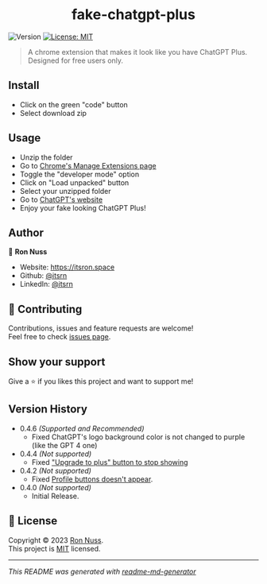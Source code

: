 <h1 align="center">fake-chatgpt-plus</h1>
<p>
  <img alt="Version" src="https://img.shields.io/badge/version-0.4.6-blue.svg?cacheSeconds=2592000" />
  <a href="https://github.com/itsrn/fake-chatgpt-plus/blob/main/LICENSE" target="_blank">
    <img alt="License: MIT" src="https://img.shields.io/badge/License-MIT-yellow.svg" />
  </a>
</p>

> A chrome extension that makes it look like you have ChatGPT Plus. Designed for free users only.

## Install
- Click on the green "code" button
- Select download zip

## Usage
- Unzip the folder
- Go to [Chrome's Manage Extensions page](chrome://extensions/)
- Toggle the "developer mode" option
- Click on "Load unpacked" button
- Select your unzipped folder
- Go to [ChatGPT's website](https://chat.openai.com)
- Enjoy your fake looking ChatGPT Plus!

## Author

👤 **Ron Nuss**

* Website: https://itsron.space
* Github: [@itsrn](https://github.com/itsrn)
* LinkedIn: [@itsrn](https://linkedin.com/in/itsrn)

## 🤝 Contributing

Contributions, issues and feature requests are welcome!<br />Feel free to check [issues page](https://github.com/itsrn/fake-chatgpt-plus/issues). 

## Show your support

Give a ⭐️ if you likes this project and want to support me!

## Version History
* 0.4.6 *(Supported and Recommended)*
  * Fixed ChatGPT's logo background color is not changed to purple (like the GPT 4 one)
* 0.4.4 *(Not supported)*
  *  Fixed ["Upgrade to plus" button to stop showing](https://github.com/itsrn/fake-chatgpt-plus/issues/3)
* 0.4.2 *(Not supported)*
    * Fixed [Profile buttons doesn't appear](https://github.com/itsrn/fake-chatgpt-plus/issues/1).
* 0.4.0 *(Not supported)*
    * Initial Release.

## 📝 License

Copyright © 2023 [Ron Nuss](https://github.com/itsrn).<br />
This project is [MIT](https://github.com/itsrn/fake-chatgpt-plus/blob/main/LICENSE) licensed.

***
_This README was generated with [readme-md-generator](https://github.com/kefranabg/readme-md-generator)_
